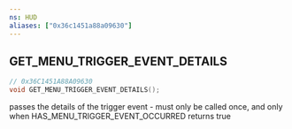 ```yaml
---
ns: HUD
aliases: ["0x36c1451a88a09630"]
---
```

## GET_MENU_TRIGGER_EVENT_DETAILS

```c
// 0x36C1451A88A09630
void GET_MENU_TRIGGER_EVENT_DETAILS();
```

passes the details of the trigger event - must only be called once, and only when HAS_MENU_TRIGGER_EVENT_OCCURRED returns true

